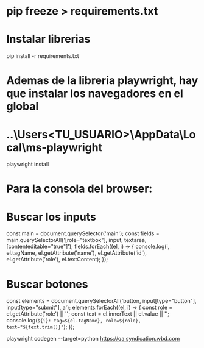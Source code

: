 # pip freeze > requirements.txt

# Instalar librerias
pip install -r requirements.txt

# Ademas de la libreria playwright, hay que instalar los navegadores en el global
# ..\Users\<TU_USUARIO>\AppData\Local\ms-playwright
playwright install

# Para la consola del browser:
# Buscar los inputs
const main = document.querySelector('main');
const fields = main.querySelectorAll('[role="textbox"], input, textarea, [contenteditable="true"]');
fields.forEach((el, i) => {
  console.log(i, el.tagName, el.getAttribute('name'), el.getAttribute('id'), el.getAttribute('role'), el.textContent);
});

# Buscar botones
const elements = document.querySelectorAll('button, input[type="button"], input[type="submit"], a');
elements.forEach((el, i) => {
  const role = el.getAttribute('role') || '';
  const text = el.innerText || el.value || '';
  console.log(`${i}: tag=${el.tagName}, role=${role}, text="${text.trim()}"`);
});


playwright codegen --target=python https://qa.syndication.wbd.com